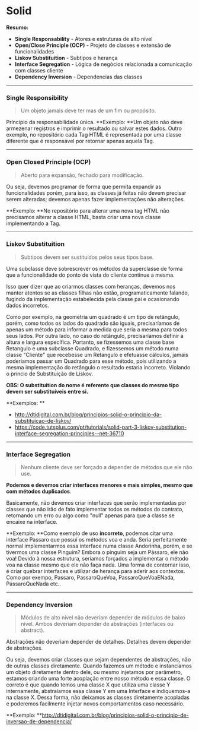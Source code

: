 # Solid

**Resumo:**
- **Single Responsability** - Atores e estruturas de alto nível
- **Open/Close Principle (OCP)** - Projeto de classes e extensão de funcionalidades
- **Liskov Substituition** - Subtipos e herança
- **Interface Segregation** - Lógica de negócios relacionada a comunicação com classes cliente
- **Dependency Inversion** - Dependencias das classes


------------


### Single Responsibility
> Um objeto jamais deve ter mas de um fim ou propósito.

Príncipio da responsabilidade única.
**Exemplo: **Um objeto não deve armezenar registros e imprimir o resultado ou salvar estes dados. Outro exemplo, no repositório cada Tag HTML é representada por uma classe diferente que é responsável por retornar apenas aquela Tag.

------------


### Open Closed Principle (OCP)
> Aberto para expansão, fechado para modificação.

Ou seja, devemos programar de forma que permita expandir as funcionalidades porém, para isso, as classes já feitas não devem precisar serem alteradas; devemos apenas fazer implementações não alterações.

**Exemplo: **No repositório para alterar uma nova tag HTML não precisamos alterar a classe HTML, basta criar uma nova classe implementando a Tag.

------------


### Liskov Substituition
> Subtipos devem ser sustituídos pelos seus tipos base. 

Uma subclasse deve sobrescrever os métodos da superclasse de forma que a funcionalidade do ponto de vista do cliente continue a mesma.

Isso quer dizer que ao criarmos classes com heranças, devemos nos manter atentos se as classes filhas não estão, programaticamente falando, fugindo da implementação estabelecida pela classe pai e ocasionando dados incorretos.

Como por exemplo, na geometria um quadrado é um tipo de retângulo, porém, como todos os lados do quadrado são iguais, precisaríamos de apenas um método para informar a medida que seria a mesma para todos seus lados. Por outra lado, no caso do retângulo, precisaríamos definir a altura e largura específica. Portanto, se fizessemos uma classe base Retangulo e uma subclasse Quadrado, e fizessemos um método numa classe "Cliente" que recebesse um Retangulo e efetuasse cálculos, jamais poderiamos passar um Quadrado para esse método, pois utilizando a mesma implementação do retângulo o resultado estaria incorreto. Violando o príncio de Substituíção de Liskov.

**OBS: O substituition do nome é referente que classes do mesmo tipo devem ser substituíveis entre si.**

**Exemplos: **
- http://dtidigital.com.br/blog/principios-solid-o-principio-da-substituicao-de-liskov/
- https://code.tutsplus.com/pt/tutorials/solid-part-3-liskov-substitution-interface-segregation-principles--net-36710


------------


### Interface Segregation
> Nenhum cliente deve ser forçado a depender de métodos que ele não use.

**Podemos e devemos criar interfaces menores e mais simples, mesmo que com métodos duplicados**. 

Basicamente, não devemos criar interfaces que serão implementadas por classes que não irão de fato implementar todos os métodos do contrato, retornando um erro ou algo como "null" apenas para que a classe se encaixe na interface.

**Exemplo: **Como exemplo de uso **incorreto**, podemos citar uma interface Passaro que possuí os métodos voa e anda. Seria perfeitamente normal implementarmos essa interface numa classe Andorinha, porém, e se tivermos uma classe Pinguim? Embora o pinguim seja um Pássaro, ele não voa! Devido à nossa estrutura, seríamos forçados a implementar o método voa na classe mesmo que ele não faça nada. Uma forma de contornar isso, é criar quebrar interfaces e utilizar de herança para aderir aos contextos. Como por exempo, Passaro, PassaroQueVoa, PassaroQueVoaENada, PassaroQueNada etc..

------------


### Dependency Inversion
> Módulos de alto nível não deveriam depender de módulos de baixo nível. Ambos deveriam depender de abstrações (interfaces ou abstract).

Abstrações não deveriam depender de detalhes. Detalhes devem depender de abstrações.

Ou seja, devemos criar classes que sejam dependentes de abstrações, não de outras classes diretamente. Quando fazemos um método e instanciamos um objeto diretamente dentro dele, ou mesmo injetamos por parâmetro, estamos criando uma forte acoplação entre nosso método e essa classe. O correto é que quando temos uma classe X que utiliza uma classe Y internamente, abstraíamos essa classe Y em uma Interface e indiquemos-a na classe X. Dessa forma, não deixamos as classes diretamente acopladas e poderemos facilmente injetar novos comportamentos caso necessário.

**Exemplo: **http://dtidigital.com.br/blog/principios-solid-o-principio-de-inversao-de-dependencia/